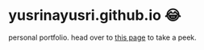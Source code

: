 # yusrinayusri.github.io :joy:
personal portfolio. head over to [this page](https://yusrinayusri.github.io/) to take a peek.
